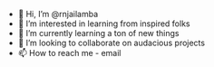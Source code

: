 - 👋 Hi, I’m @rnjailamba
- 👀 I’m interested in learning from inspired folks
- 🌱 I’m currently learning a ton of new things
- 💞️ I’m looking to collaborate on audacious projects
- 📫 How to reach me - email
